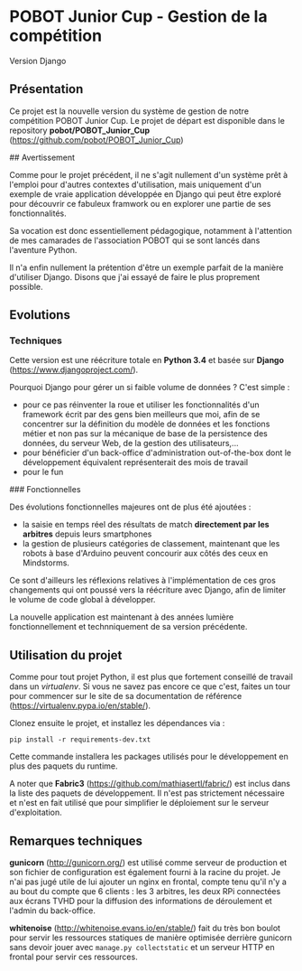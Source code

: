 # POBOT Junior Cup - Gestion de la compétition

Version Django

## Présentation

Ce projet est la nouvelle version du système de gestion 
de notre compétition POBOT Junior Cup. Le projet de départ est disponible
dans le repository **pobot/POBOT_Junior_Cup** (https://github.com/pobot/POBOT_Junior_Cup)

## Avertissement

Comme pour le projet précédent, il ne s'agit nullement d'un système prêt à l'emploi
pour d'autres contextes d'utilisation, mais uniquement d'un exemple de vraie application
développée en Django qui peut être exploré pour découvrir ce fabuleux framwork
ou en explorer une partie de ses fonctionnalités.

Sa vocation est donc essentiellement pédagogique, notamment à l'attention de mes 
camarades de l'association POBOT qui se sont lancés dans l'aventure Python.

Il n'a enfin nullement la prétention d'être un exemple parfait de la manière d'utiliser
Django. Disons que j'ai essayé de faire le plus proprement possible. 
 
## Evolutions

### Techniques

Cette version est une réécriture totale en **Python 3.4** et basée sur **Django** (https://www.djangoproject.com/).

Pourquoi Django pour gérer un si faible volume de données ? C'est simple :
* pour ce pas réinventer la roue et utiliser les fonctionnalités d'un framework écrit par
des gens bien meilleurs que moi, afin de se concentrer sur la définition du
modèle de données et les fonctions métier et non pas sur la mécanique de base de la
persistence des données, du serveur Web, de la gestion des utilisateurs,...
* pour bénéficier d'un back-office d'administration out-of-the-box dont le développement
équivalent représenterait des mois de travail
* pour le fun

### Fonctionnelles

Des évolutions fonctionnelles majeures ont de plus été ajoutées :
* la saisie en temps réel des résultats de match **directement par les arbitres** depuis 
leurs smartphones 
* la gestion de plusieurs catégories de classement, maintenant que les robots à base
d'Arduino peuvent concourir aux côtés des ceux en Mindstorms.

Ce sont d'ailleurs les réflexions relatives à l'implémentation de ces gros changements
qui ont poussé vers la réécriture avec Django, afin de limiter le volume de code global
à développer.

La nouvelle application est maintenant à des années lumière fonctionnellement et 
technniquement de sa version précédente.

## Utilisation du projet

Comme pour tout projet Python, il est plus que fortement conseillé de travail dans
un _virtualenv_. Si vous ne savez pas encore ce que c'est, faites un tour pour commencer
sur le site de sa documentation de référence (https://virtualenv.pypa.io/en/stable/).

Clonez ensuite le projet, et installez les dépendances via : 

`pip install -r requirements-dev.txt`

Cette commande installera les packages utilisés pour le développement en plus des paquets
du runtime.

A noter que **Fabric3** (https://github.com/mathiasertl/fabric/) est inclus dans la liste
des paquets de développement. Il n'est pas strictement nécessaire et n'est en fait utilisé
que pour simplifier le déploiement sur le serveur d'exploitation.

## Remarques techniques

**gunicorn** (http://gunicorn.org/) est utilisé comme serveur de production et son fichier 
de configuration est également fourni à la racine du projet. Je n'ai pas jugé utile de
lui ajouter un nginx en frontal, compte tenu qu'il n'y a au bout du compte que 6 clients :
les 3 arbitres, les deux RPi connectées aux écrans TVHD pour la diffusion des informations 
de déroulement et l'admin du back-office. 

**whitenoise** (http://whitenoise.evans.io/en/stable/)
fait du très bon boulot pour servir les ressources statiques de manière optimisée derrière
gunicorn sans devoir jouer avec `manage.py collectstatic` et un serveur HTTP en frontal pour servir 
ces ressources.